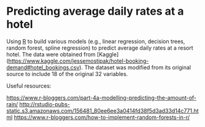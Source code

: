 # Predicting average daily rates at a hotel
 
Using [R](https://cran.r-project.org/) to build various models (e.g., linear regression, decision trees, random forest, spline regression) to predict average daily rates at a resort hotel. The data were obtained from [Kaggle] (https://www.kaggle.com/jessemostipak/hotel-booking-demand#hotel_bookings.csv). The dataset was modified from its original source to include 18 of the original 32 variables.

Useful resources:

https://www.r-bloggers.com/part-4a-modelling-predicting-the-amount-of-rain/
http://rstudio-pubs-static.s3.amazonaws.com/156481_80ee6ee3a0414fd38f5d3ad33d14c771.html
https://www.r-bloggers.com/how-to-implement-random-forests-in-r/
